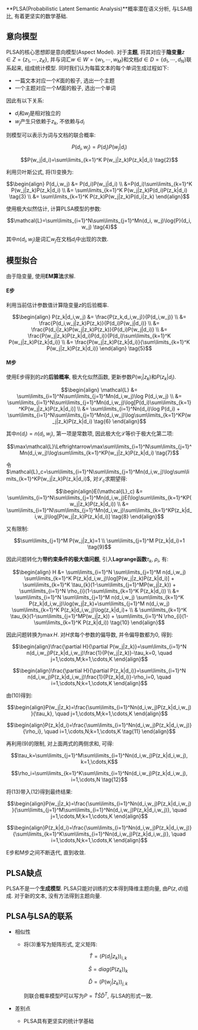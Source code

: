**PLSA(Probabilistic Latent Semantic Analysis)**概率潜在语义分析, 与LSA相比, 有着更坚实的数学基础.

## 意向模型

PLSA的核心思想即是意向模型(Aspect Model). 对于**主题**, 将其对应于**隐变量**$z\in{Z}=\{z_1,\cdots,z_K\}$, 并与词汇$w\in{W}=\{w_1,\cdots,w_M\}$和文档$d\in{D}=\{d_1,\cdots,d_N\}$联系起来, 组成统计模型. 同时我们认为每篇文本的每个单词生成过程如下:

- 一篇文本对应一个$K$面的骰子, 选出一个主题
- 一个主题对应一个$M$面的骰子, 选出一个单词

因此有以下关系:

- $d_i$和$w_j$是相对独立的
- $w_j$产生只依赖于$z_k$, 不依赖与$d_i$

则模型可以表示为词与文档的联合概率:

$$P(d_i,w_j)=P(d_i)P(w_j|d_i) \tag{1}$$

$$P(w_j|d_i)=\sum\limits_{k=1}^K P(w_j|z_k)P(z_k|d_i) \tag{2}$$

利用贝叶斯公式, 将$(1)$变换为:

$$\begin{align} P(d_i,w_j) &= P(d_i)P(w_j|d_i) \\ &=P(d_i)\sum\limits_{k=1}^K P(w_j|z_k)P(z_k|d_i) \\ &= \sum\limits_{k=1}^K P(w_j|z_k)P(d_i)P(z_k|d_i) \tag{3} \\ &= \sum\limits_{k=1}^K P(z_k)P(w_j|z_k)P(d_i|z_k) \end{align}$$

使用极大似然估计, 计算PLSA模型的参数:

$$\mathcal{L}=\sum\limits_{i=1}^N\sum\limits_{j=1}^Mn(d_i, w_j)\log{P}(d_i, w_j) \tag{4}$$

其中$n(d_i,w_j)$是词汇$w_j$在文档$d_i$中出现的次数.

## 模型拟合

由于隐变量, 使用**EM算法**求解.

#### E步

利用当前估计参数值计算隐变量$z$的后验概率.

$$\begin{align} P(z_k|d_i,w_j) &= \frac{P(z_k,d_i,w_j)}{P(d_i,w_j)} \\ &= \frac{P(d_i,w_j|z_k)P(z_k)}{P(d_i)P(w_j|d_i)} \\ &= \frac{P(d_i|z_k)P(w_j|z_k)P(z_k)}{P(d_i)P(w_j|d_i)} \\ &= \frac{P(w_j|z_k)P(z_k|d_i)P(d_i)}{P(d_i)\sum\limits_{k=1}^K P(w_j|z_k)P(z_k|d_i)} \\ &= \frac{P(w_j|z_k)P(z_k|d_i)}{\sum\limits_{k=1}^K P(w_j|z_k)P(z_k|d_i)} \end{align} \tag{5}$$

#### M步

使用E步得到的$z$的**后验概率**, 极大化似然函数, 更新参数$P(w_i|z_k)$和$P(z_k|d_i)$.

$$\begin{align} \mathcal{L} &= \sum\limits_{i=1}^N\sum\limits_{j=1}^Mn(d_i,w_j)\log P(d_i,w_j) \\ &=  \sum\limits_{i=1}^N\sum\limits_{j=1}^Mn(d_i,w_j)\log[P(d_i)\sum\limits_{k=1}^KP(w_j|z_k)P(z_k|d_i)] \\ &= \sum\limits_{i=1}^Nn(d_i)\log P(d_i) + \sum\limits_{i=1}^N\sum\limits_{j=1}^Mn(d_i,w_j)\log\sum\limits_{k=1}^KP(w_j|z_k)P(z_k|d_i) \tag{6} \end{align}$$

其中$n(d_i)=n(d_i,w_j)$, 第一项是常数项, 因此极大化$\mathcal{L}$等价于极大化第二项:

$$\max\mathcal{L}\Leftrightarrow\max\sum\limits_{i=1}^N\sum\limits_{j=1}^Mn(d_i,w_j)\log\sum\limits_{k=1}^KP(w_j|z_k)P(z_k|d_i) \tag{7}$$

令$\mathcal{L}_c=\sum\limits_{i=1}^N\sum\limits_{j=1}^Mn(d_i,w_j)\log\sum\limits_{k=1}^KP(w_j|z_k)P(z_k|d_i)$, 对$\mathcal{L}_c$求期望得:

$$\begin{align}E(\mathcal{L}_c) &= \sum\limits_{i=1}^N\sum\limits_{j=1}^Mn(d_i,w_j)E(\log\sum\limits_{k=1}^KP(w_j|z_k)P(z_k|d_i)) \\ &= \sum\limits_{i=1}^N\sum\limits_{j=1}^Mn(d_i,w_j)\sum\limits_{k=1}^KP(z_k|d_i,w_j)\log[P(w_j|z_k)P(z_k|d_i)] \tag{8} \end{align}​$$

又有限制:

$$\sum\limits_{j=1}^M P(w_j|z_k)=1 \\ \sum\limits_{j=1}^M P(z_k|d_i)=1 \tag{9}$$

因此问题转化为**带约束条件的极大值问题**, 引入**Lagrange函数**$\tau_{k}$, $\rho_{i}$, 有:

$$\begin{align} H &= \sum\limits_{i=1}^N \sum\limits_{j=1}^M n(d_i,w_j) \sum\limits_{k=1}^K P(z_k|d_i,w_j)\log[P(w_j|z_k)P(z_k|d_i)] + \sum\limits_{k=1}^K \tau_{k}(1-\sum\limits_{j=1}^MP(w_j|z_k)) + \sum\limits_{i=1}^N \rho_{i}(1-\sum\limits_{k=1}^K P(z_k|d_i)) \\ &= \sum\limits_{i=1}^N \sum\limits_{j=1}^M n(d_i,w_j) \sum\limits_{k=1}^K P(z_k|d_i,w_j)\log(w_j|z_k)+\sum\limits_{j=1}^M n(d_i,w_j) \sum\limits_{k=1}^K P(z_k|d_i,w_j)\log(z_k|d_i)+ \\ & \sum\limits_{k=1}^K \tau_{k}(1-\sum\limits_{j=1}^MP(w_j|z_k)) + \sum\limits_{i=1}^N \rho_{i}(1-\sum\limits_{k=1}^K P(z_k|d_i)) \tag{10} \end{align}$$

因此问题转换为$\max{H}$. 对$H$求每个参数的偏导数, 并令偏导数都为0, 得到:

$$\begin{align}\frac{\partial H}{\partial P(w_j|z_k)}=\sum\limits_{i=1}^N n(d_i,w_j)P(z_k|d_i,w_j)\frac{1}{P(w_j|z_k)}-\tau_k=0, \quad j=1,\cdots,M;k=1,\cdots,K \end{align}$$

$$\begin{align}\frac{\partial H}{\partial P(z_k|d_i)}=\sum\limits_{i=1}^N n(d_i,w_j)P(z_k|d_i,w_j)\frac{1}{P(z_k|d_i)}-\rho_i=0, \quad i=1,\cdots,N;k=1,\cdots,K \end{align}$$

由$(10)$得到:

$$\begin{align}P(w_j|z_k)=\frac{\sum\limits_{i=1}^Nn(d_i,w_j)P(z_k|d_i,w_j)}{\tau_k}, \quad j=1,\cdots,M;k=1,\cdots,K \end{align}$$

$$\begin{align}P(z_k|d_i)=\frac{\sum\limits_{i=1}^Nn(d_i,w_j)P(z_k|d_i,w_j)}{\rho_i}, \quad i=1,\cdots,N;k=1,\cdots,K \tag{11} \end{align}$$

再利用$(9)$的限制, 对上面两式的两侧求和, 可得:

$$\tau_k=\sum\limits_{j=1}^M\sum\limits_{i=1}^Nn(d_i,w_j)P(z_k|d_i,w_j), k=1,\cdots,K$$

$$\rho_i=\sum\limits_{k=1}^K\sum\limits_{i=1}^Nn(d_i,w_j)P(z_k|d_i,w_j), i=1,\cdots,N \tag{12}$$

将$(13)$带入$(12)$得到最终结果:

$$\begin{align}P(w_j|z_k)=\frac{\sum\limits_{i=1}^Nn(d_i,w_j)P(z_k|d_i,w_j)}{\sum\limits_{j=1}^M\sum\limits_{i=1}^Nn(d_i,w_j)P(z_k|d_i,w_j)}, \quad j=1,\cdots,M;k=1,\cdots,K \end{align}$$

$$\begin{align}P(z_k|d_i)=\frac{\sum\limits_{i=1}^Nn(d_i,w_j)P(z_k|d_i,w_j)}{\sum\limits_{k=1}^K\sum\limits_{i=1}^Nn(d_i,w_j)P(z_k|d_i,w_j)}, \quad i=1,\cdots,N;k=1,\cdots,K \end{align}$$

E步和M步之间不断迭代, 直到收敛.

## PLSA缺点

PLSA不是一个**生成模型**. PLSA只能对训练的文本得到降维主题向量, 由$P(z,d)$组成. 对于新的文本, 没有方法得到主题向量.

## PLSA与LSA的联系

- 相似性

  - 将$(3)$重写为矩阵形式, 定义矩阵:

    $$\hat{T}=(P(d_i|z_k))_{i,k}$$

    $$\hat{S}=diag(P(z_k))_k$$

    $$\hat{D}=(P(w_j|z_k))_{j,k}$$

    则联合概率模型$P$可以写为$P=\hat{T}\hat{S}\hat{D}^T$, 与LSA的形式一致.

- 差别点
  - PLSA具有更坚实的统计学基础

